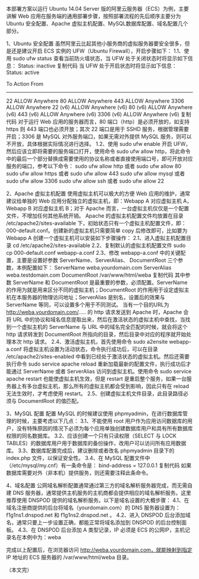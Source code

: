 本部署方案以运行 Ubuntu 14.04 Server 版的阿里云服务器（ECS）为例，主要讲解 Web 应用在服务端的通用部署步骤，按照部署流程的先后顺序主要分为 Ubuntu 安全配置、Apache 虚拟主机配置、MySQL数据库配置、域名配置几个部分。

1、Ubuntu 安全配置
虽然阿里云比起其他小服务商的虚拟服务器要安全很多，但是还是建议开启 ECS 实例的 UFW（Ubuntu Firewall），开启步骤如下：
1.1、使用 sudo ufw status 查看当前防火墙状态，当 UFW 处于关闭状态时将显示如下信息：
Status: inactive
复制代码
当 UFW 处于开启状态时将显示如下信息：
Status: active

To                         Action      From
--                         ------      ----
22                         ALLOW       Anywhere
80                         ALLOW       Anywhere
443                        ALLOW       Anywhere
3306                       ALLOW       Anywhere
22 (v6)                    ALLOW       Anywhere (v6)
80 (v6)                    ALLOW       Anywhere (v6)
443 (v6)                   ALLOW       Anywhere (v6)
3306 (v6)                  ALLOW       Anywhere (v6)
复制代码
对于运行 Web 应用的服务器而言，80 端口（http）是必须开放的，如支持 https 则 443 端口也必须开放；其次 22 端口是用于 SSHD 服务，根据管理需要开启；3306 是 MySQL 对外服务端口，如果无需对外提供 MySQL 服务，则可以不开放，具体根据实际情况进行选择。
1.2、使用 sudo ufw enable 开启 UFW，然后应该立即将需要的服务端口打开，使用命令 sudo ufw allow http，将此命令中的最后一个部分替换成需要使用的协议名称或者直接使用端口号，即可开放对应服务的端口，参考以下命令：
sudo ufw allow http 或者 sudo ufw allow 80
sudo ufw allow https 或者 sudo ufw allow 443
sudo ufw allow mysql 或者 sudo ufw allow 3306
sudo ufw allow ssh 或者 sudo ufw allow 22

2、Apache 虚拟主机配置
使用虚拟主机可以极大的方便 Web 应用的维护，通常建议给单独的 Web 应用分配独立的虚拟主机，即：Webapp A 对应虚拟主机 A，Webapp B 对应虚拟主机 B；对于 Apache 而言，一台虚拟主机仅仅是一个配置文件，不增加任何其他系统开销。
Apache 的虚拟主机配置文件均放置在目录 /etc/apache2/sites-available 下，初始状态只有一个虚拟主机配置文件，即：000-default.conf。创建新的虚拟主机只需要简单 copy 后修改即可，比如要为 Webapp A 创建一个虚拟主机可以安装如下步骤操作：
2.1、进入虚拟主机配置目录 cd /etc/apache2/sites-available
2.2、复制默认的虚拟主机配置文件 sudo cp 000-default.conf webapp-a.conf
2.3、修改 webapp-a.conf 中的关键配置，主要是设置好参数 ServerName、ServerAlias、 DocumentRoot 三个参数，本例配置如下：
ServerName weba.yourdomain.com
ServerAlias weba.testdomain.com
DocumentRoot /var/www/html/weba
复制代码
其中参数 ServerName 和 DocumentRoot 是最重要的参数，必须配置。ServerName 的作用为就是用来区分不同的虚拟主机；DocumentRoot 的作用用于设定虚拟主机在本服务器的物理访问地址；ServerAlias 是别名，设置后的效果与 ServerName 等同，可以设置多个用于不同测试。
当有一个目的URL为 http://weba.yourdomain.com/..... 的 http 请求发送到 Apache 时，Apache 会将 URL 中的协议和域名信息提取出来，然后在激活状态的虚拟主机中查找，当找到一个虚拟主机的 ServerName 与 URL 中的域名完全匹配的时候，就会将这个 http 请求转发到 DocumentRoot 所指向的目录，然后目录中对应的程序就开始处理本次 http 请求。
2.4、激活虚拟主机，首先使用命令 sudo a2ensite webapp-a.conf 将虚拟主机设置为活动状态，命令执行成功后，可以在目录 /etc/apache2/sites-enabled 中看到已经处于激活状态的虚拟主机。然后还需要执行命令 sudo service apache reload 重新加载最新的配置文件，执行成功后才能通过 ServerName 或者 ServerAlias 访问到虚拟主机。使用命令 sudo service apache restart 也能使虚拟主机生效，但是 restart 是重启整个服务，如果一台服务器上有多台虚拟主机，那么所有的虚拟主机都会受到影响，因此只有在 reload 无法生效时，才考虑使用 restart。
2.5、创建虚拟主机文件目录，此目录路径必须与 DocumentRoot 的值匹配。

3、MySQL 配置
配置 MySQL 的时候建议使用 phpmyadmin，在进行数据库管理的时候，主要考虑以下几点：
3.1、不能使用 root 用户作为应用访问数据库的用户，没有特殊原因的情况下必须为每个应用单独创建数据库用户和具有所有数据库权限的同名数据库。
3.2、应该创建一个只有只读权限（SELECT 与 LOCK TABLES）的数据库用户用于数据库的备份操作，改用户可以访问所有应用数据库。
3.3、数据库配置完成后，建议删除或者改名 phpmyadmin 目录下的 index.php 文件，以保证安全性。
3.4、在 MySQL 配置文件中（/etc/mysql/my.cnf）有一条命令是：
bind-address                = 127.0.0.1
复制代码
如果数据库需要对外（非本机）提供服务，则还需要注释此条命令。

4、域名配置
公网域名解析配置通常通过第三方的域名解析服务器完成，而无需自建 DNS 服务器，通常提供主机服务的主机商都会提供相应的域名解析服务。这里推荐使用 DNSPOD 提供的域名解析服务。以下是域名设置的大概步骤：
4.1、在域名注册商提供的后台将域名（yourdomain.com）的 DNS 服务器设置为：f1g1ns1.dnspod.net 和 f1g1ns2.dnspod.net 。
4.2、进入 DNSPOD 后台添加域名，通常只要上一步设置正确，都能正常将域名添加到 DNSPOD 的后台控制面板。
4.3、在 DNSPOD 后台添加 A 类型记录，IP 必须是 ECS 的公网IP，主机记录名在本例中为：weba


完成以上配置后，在浏览器访问 http://weba.yourdomain.com，就能映射到指定 IP 地址的 ECS 服务器的 /var/www/html/weba 目录。


（本文完）
